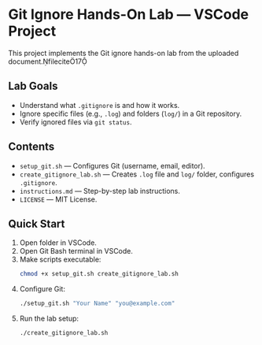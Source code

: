 # Git Ignore Hands-On Lab — VSCode Project

This project implements the Git ignore hands-on lab from the uploaded document.filecite17

## Lab Goals
- Understand what `.gitignore` is and how it works.
- Ignore specific files (e.g., `.log`) and folders (`log/`) in a Git repository.
- Verify ignored files via `git status`.

## Contents
- `setup_git.sh` — Configures Git (username, email, editor).
- `create_gitignore_lab.sh` — Creates `.log` file and `log/` folder, configures `.gitignore`.
- `instructions.md` — Step-by-step lab instructions.
- `LICENSE` — MIT License.

## Quick Start
1. Open folder in VSCode.
2. Open Git Bash terminal in VSCode.
3. Make scripts executable:
   ```bash
   chmod +x setup_git.sh create_gitignore_lab.sh
   ```
4. Configure Git:
   ```bash
   ./setup_git.sh "Your Name" "you@example.com"
   ```
5. Run the lab setup:
   ```bash
   ./create_gitignore_lab.sh
   ```
